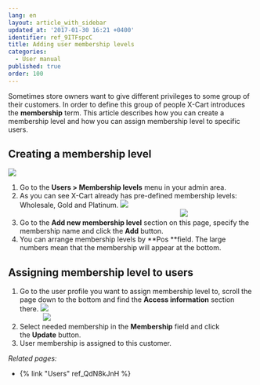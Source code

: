 ```yaml
---
lang: en
layout: article_with_sidebar
updated_at: '2017-01-30 16:21 +0400'
identifier: ref_9ITFspcC
title: Adding user membership levels
categories:
  - User manual
published: true
order: 100
---
```



Sometimes store owners want to give different privileges to some group of their customers. In order to define this group of people X-Cart introduces the **membership** term. This article describes how you can create a membership level and how you can assign membership level to specific users.

## Creating a membership level

![]({{site.baseurl}}/attachments/6389796/6586429.png)

1.  Go to the **Users > Membership levels** menu in your admin area.
2.  As you can see X-Cart already has pre-defined membership levels: Wholesale, Gold and Platinum.
    ![]({{site.baseurl}}/attachments/6389796/6586432.png)
                                                                                                                                                       ![]({{site.baseurl}}/attachments/6389796/6586434.png)
3.  Go to the **Add new membership level** section on this page, specify the membership name and click the **Add** button.
4.  You can arrange membership levels by **Pos **field. The large numbers mean that the membership will appear at the bottom.

## Assigning membership level to users

1.  Go to the user profile you want to assign membership level to, scroll the page down to the bottom and find the **Access information** section there.
    ![]({{site.baseurl}}/attachments/6389796/6586435.png)
                                                                                                                          ![]({{site.baseurl}}/attachments/6389796/6586436.png)
2.  Select needed membership in the **Membership** field and click the **Update** button.
3.  User membership is assigned to this customer.


_Related pages:_

*   {% link "Users" ref_QdN8kJnH %}